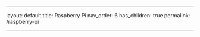 ---

layout: default
title: Raspberry Pi
nav_order: 6
has_children: true
permalink: /raspberry-pi

---